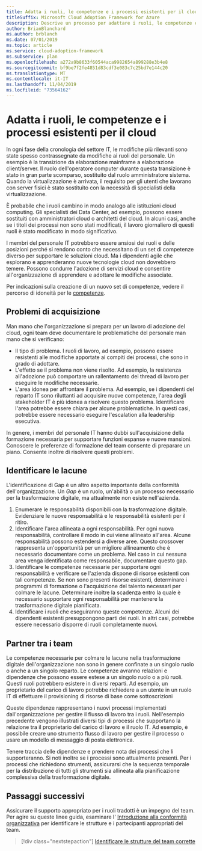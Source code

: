 ```yaml
---
title: Adatta i ruoli, le competenze e i processi esistenti per il cloud
titleSuffix: Microsoft Cloud Adoption Framework for Azure
description: Descrive un processo per adattare i ruoli, le competenze e i processi esistenti per il cloud.
author: BrianBlanchard
ms.author: brblanch
ms.date: 07/01/2019
ms.topic: article
ms.service: cloud-adoption-framework
ms.subservice: plan
ms.openlocfilehash: a272a9b8633f60544aca9982654a899288e3b4e8
ms.sourcegitcommit: bf9be7f2fe4851d83cdf3e083c7c25bd7e144c20
ms.translationtype: MT
ms.contentlocale: it-IT
ms.lasthandoff: 11/04/2019
ms.locfileid: "73564162"
---
```

# <a name="adapt-existing-roles-skills-and-processes-for-the-cloud"></a>Adatta i ruoli, le competenze e i processi esistenti per il cloud

In ogni fase della cronologia del settore IT, le modifiche più rilevanti sono state spesso contrassegnate da modifiche ai ruoli del personale. Un esempio è la transizione da elaborazione mainframe a elaborazione client/server. Il ruolo dell'operatore computer durante questa transizione è stato in gran parte scomparso, sostituito dal ruolo amministratore sistema. Quando la virtualizzazione è arrivata, il requisito per gli utenti che lavorano con server fisici è stato sostituito con la necessità di specialisti della virtualizzazione.

È probabile che i ruoli cambino in modo analogo alle istituzioni cloud computing. Gli specialisti dei Data Center, ad esempio, possono essere sostituiti con amministratori cloud o architetti del cloud. In alcuni casi, anche se i titoli dei processi non sono stati modificati, il lavoro giornaliero di questi ruoli è stato modificato in modo significativo.

I membri del personale IT potrebbero essere ansiosi dei ruoli e delle posizioni perché si rendono conto che necessitano di un set di competenze diverso per supportare le soluzioni cloud. Ma i dipendenti agile che esplorano e apprenderanno nuove tecnologie cloud non dovrebbero temere. Possono condurre l'adozione di servizi cloud e consentire all'organizzazione di apprendere e adottare le modifiche associate.

Per indicazioni sulla creazione di un nuovo set di competenze, vedere il percorso di idoneità per le [competenze](./suggested-skills.md).

## <a name="capture-concerns"></a>Problemi di acquisizione

Man mano che l'organizzazione si prepara per un lavoro di adozione del cloud, ogni team deve documentare le problematiche del personale man mano che si verificano:

- Il tipo di problema. I ruoli di lavoro, ad esempio, possono essere resistenti alle modifiche apportate ai compiti dei processi, che sono in grado di adottare.
- L'effetto se il problema non viene risolto. Ad esempio, la resistenza all'adozione può comportare un rallentamento dei thread di lavoro per eseguire le modifiche necessarie.
- L'area idonea per affrontare il problema. Ad esempio, se i dipendenti del reparto IT sono riluttanti ad acquisire nuove competenze, l'area degli stakeholder IT è più idonea a risolvere questo problema. Identificare l'area potrebbe essere chiara per alcune problematiche. In questi casi, potrebbe essere necessario eseguire l'escalation alla leadership esecutiva.

In genere, i membri del personale IT hanno dubbi sull'acquisizione della formazione necessaria per supportare funzioni espanse e nuove mansioni. Conoscere le preferenze di formazione del team consente di preparare un piano. Consente inoltre di risolvere questi problemi.

## <a name="identify-gaps"></a>Identificare le lacune

L'identificazione di Gap è un altro aspetto importante della conformità dell'organizzazione. Un _Gap_ è un ruolo, un'abilità o un processo necessario per la trasformazione digitale, ma attualmente non esiste nell'azienda.

1. Enumerare le responsabilità disponibili con la trasformazione digitale. Evidenziare le nuove responsabilità e le responsabilità esistenti per il ritiro.
1. Identificare l'area allineata a ogni responsabilità. Per ogni nuova responsabilità, controllare il modo in cui viene allineato all'area. Alcune responsabilità possono estendersi a diverse aree. Questo crossover rappresenta un'opportunità per un migliore allineamento che è necessario documentare come un problema. Nel caso in cui nessuna area venga identificata come responsabile, documentare questo gap.
1. Identificare le competenze necessarie per supportare ogni responsabilità e verificare se l'azienda dispone di risorse esistenti con tali competenze. Se non sono presenti risorse esistenti, determinare i programmi di formazione o l'acquisizione del talento necessari per colmare le lacune. Determinare inoltre la scadenza entro la quale è necessario supportare ogni responsabilità per mantenere la trasformazione digitale pianificata.
1. Identificare i ruoli che eseguiranno queste competenze. Alcuni dei dipendenti esistenti presuppongono parti dei ruoli. In altri casi, potrebbe essere necessario disporre di ruoli completamente nuovi.

## <a name="partner-across-teams"></a>Partner tra i team

Le competenze necessarie per colmare le lacune nella trasformazione digitale dell'organizzazione non sono in genere confinate a un singolo ruolo o anche a un singolo reparto. Le competenze avranno relazioni e dipendenze che possono essere estese a un singolo ruolo o a più ruoli. Questi ruoli potrebbero esistere in diversi reparti. Ad esempio, un proprietario del carico di lavoro potrebbe richiedere a un utente in un ruolo IT di effettuare il provisioning di risorse di base come sottoscrizioni

Queste dipendenze rappresentano i nuovi processi implementati dall'organizzazione per gestire il flusso di lavoro tra i ruoli. Nell'esempio precedente vengono illustrati diversi tipi di processi che supportano la relazione tra il proprietario del carico di lavoro e il ruolo IT. Ad esempio, è possibile creare uno strumento flusso di lavoro per gestire il processo o usare un modello di messaggio di posta elettronica.

Tenere traccia delle dipendenze e prendere nota dei processi che li supporteranno. Si noti inoltre se i processi sono attualmente presenti. Per i processi che richiedono strumenti, assicurarsi che la sequenza temporale per la distribuzione di tutti gli strumenti sia allineata alla pianificazione complessiva della trasformazione digitale.

## <a name="next-steps"></a>Passaggi successivi

Assicurare il supporto appropriato per i ruoli tradotti è un impegno del team. Per agire su queste linee guida, esaminare l' [Introduzione alla conformità organizzativa](../organize/index.md) per identificare le strutture e i partecipanti appropriati del team.

> [!div class="nextstepaction"]
> [Identificare le strutture del team corrette](../organize/index.md)
